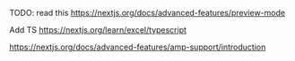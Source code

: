 TODO: read this https://nextjs.org/docs/advanced-features/preview-mode

Add TS https://nextjs.org/learn/excel/typescript

https://nextjs.org/docs/advanced-features/amp-support/introduction